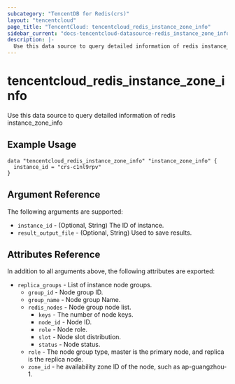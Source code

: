 ```yaml
---
subcategory: "TencentDB for Redis(crs)"
layout: "tencentcloud"
page_title: "TencentCloud: tencentcloud_redis_instance_zone_info"
sidebar_current: "docs-tencentcloud-datasource-redis_instance_zone_info"
description: |-
  Use this data source to query detailed information of redis instance_zone_info
---
```


# tencentcloud_redis_instance_zone_info

Use this data source to query detailed information of redis instance_zone_info

## Example Usage

```hcl
data "tencentcloud_redis_instance_zone_info" "instance_zone_info" {
  instance_id = "crs-c1nl9rpv"
}
```

## Argument Reference

The following arguments are supported:

* `instance_id` - (Optional, String) The ID of instance.
* `result_output_file` - (Optional, String) Used to save results.

## Attributes Reference

In addition to all arguments above, the following attributes are exported:

* `replica_groups` - List of instance node groups.
  * `group_id` - Node group ID.
  * `group_name` - Node group Name.
  * `redis_nodes` - Node group node list.
    * `keys` - The number of node keys.
    * `node_id` - Node ID.
    * `role` - Node role.
    * `slot` - Node slot distribution.
    * `status` - Node status.
  * `role` - The node group type, master is the primary node, and replica is the replica node.
  * `zone_id` - he availability zone ID of the node, such as ap-guangzhou-1.


